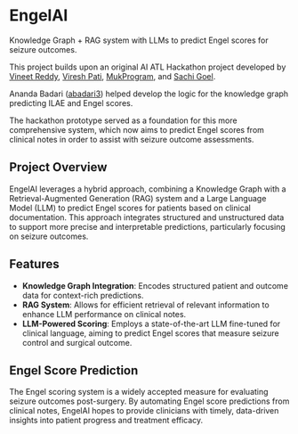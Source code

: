# EngelAI

Knowledge Graph + RAG system with LLMs to predict Engel scores for seizure outcomes.

This project builds upon an original AI ATL Hackathon project developed by [Vineet Reddy](https://github.com/vineet-reddy), [Viresh Pati](https://github.com/vireshpati), [MukProgram](https://github.com/MukProgram), and [Sachi Goel](https://github.com/computer-s-2). 

Ananda Badari ([abadari3](https://github.com/abadari3)) helped develop the logic for the knowledge graph predicting ILAE and Engel scores.

The hackathon prototype served as a foundation for this more comprehensive system, which now aims to predict Engel scores from clinical notes in order to assist with seizure outcome assessments.

## Project Overview

EngelAI leverages a hybrid approach, combining a Knowledge Graph with a Retrieval-Augmented Generation (RAG) system and a Large Language Model (LLM) to predict Engel scores for patients based on clinical documentation. This approach integrates structured and unstructured data to support more precise and interpretable predictions, particularly focusing on seizure outcomes.

## Features

- **Knowledge Graph Integration**: Encodes structured patient and outcome data for context-rich predictions.
- **RAG System**: Allows for efficient retrieval of relevant information to enhance LLM performance on clinical notes.
- **LLM-Powered Scoring**: Employs a state-of-the-art LLM fine-tuned for clinical language, aiming to predict Engel scores that measure seizure control and surgical outcome.

## Engel Score Prediction

The Engel scoring system is a widely accepted measure for evaluating seizure outcomes post-surgery. By automating Engel score predictions from clinical notes, EngelAI hopes to provide clinicians with timely, data-driven insights into patient progress and treatment efficacy.
